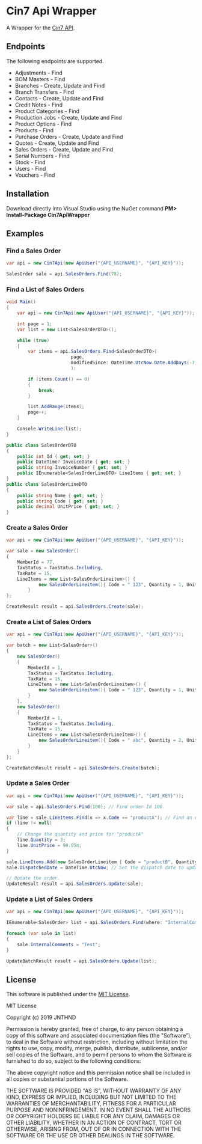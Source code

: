 # Cin7 Api Wrapper

A Wrapper for the [Cin7 API](https://api.cin7.com/api).

## Endpoints

The following endpoints are supported.

* Adjustments - Find
* BOM Masters - Find
* Branches - Create, Update and Find
* Branch Transfers  - Find
* Contacts - Create, Update and Find
* Credit Notes - Find
* Product Categories - Find
* Production Jobs - Create, Update and Find
* Product Options - Find
* Products - Find
* Purchase Orders - Create, Update and Find
* Quotes - Create, Update and Find
* Sales Orders - Create, Update and Find
* Serial Numbers - Find
* Stock - Find
* Users - Find
* Vouchers - Find 

## Installation
Download directly into Visual Studio using the NuGet command **PM&gt; Install-Package Cin7ApiWrapper** 

## Examples
### Find a Sales Order
```csharp
var api = new Cin7Api(new ApiUser("{API_USERNAME}", "{API_KEY}"));

SalesOrder sale = api.SalesOrders.Find(78);
```

### Find a List of Sales Orders
```csharp
void Main()
{
	var api = new Cin7Api(new ApiUser("{API_USERNAME}", "{API_KEY}"));

	int page = 1;
	var list = new List<SalesOrderDTO>();

	while (true)
	{
		var items = api.SalesOrders.Find<SalesOrderDTO>(
						page, 
						modifiedSince: DateTime.UtcNow.Date.AddDays(-7)
						);

		if (items.Count() == 0)
		{
			break;
		}

		list.AddRange(items);
		page++;
	}

	Console.WriteLine(list);
}

public class SalesOrderDTO
{
	public int Id { get; set; }
	public DateTime? InvoiceDate { get; set; }
	public string InvoiceNumber { get; set; }
	public IEnumerable<SalesOrderLineDTO> LineItems { get; set; }
}
public class SalesOrderLineDTO
{
	public string Name { get; set; }
	public string Code { get; set; }
	public decimal UnitPrice { get; set; }
}
```

### Create a Sales Order
```csharp
var api = new Cin7Api(new ApiUser("{API_USERNAME}", "{API_KEY}"));

var sale = new SalesOrder()
{
	MemberId = 77,
	TaxStatus = TaxStatus.Including,
	TaxRate = 15,
	LineItems = new List<SalesOrderLineitem>() {
			new SalesOrderLineitem(){ Code = " 123", Quantity = 1, UnitPrice = 10.5m }
		}
};

CreateResult result = api.SalesOrders.Create(sale);
```

### Create a List of Sales Orders
```csharp
var api = new Cin7Api(new ApiUser("{API_USERNAME}", "{API_KEY}"));

var batch = new List<SalesOrder>()
{
	new SalesOrder()
	{
		MemberId = 1,
		TaxStatus = TaxStatus.Including,
		TaxRate = 15,
		LineItems = new List<SalesOrderLineitem>() {
			new SalesOrderLineitem(){ Code = " 123", Quantity = 1, UnitPrice = 10.5m }
		}
	},
	new SalesOrder()
	{
		MemberId = 1,
		TaxStatus = TaxStatus.Including,
		TaxRate = 15,
		LineItems = new List<SalesOrderLineitem>() {
			new SalesOrderLineitem(){ Code = " abc", Quantity = 2, UnitPrice = 1.5m }
		}
	}
};

CreateBatchResult result = api.SalesOrders.Create(batch);
```

### Update a Sales Order
```csharp
var api = new Cin7Api(new ApiUser("{API_USERNAME}", "{API_KEY}"));

var sale = api.SalesOrders.Find(100); // Find order Id 100.

var line = sale.LineItems.Find(x => x.Code == "productA"); // Find an existing line.
if (line != null)
{
	// Change the quantity and price for "productA"
	line.Quantity = 3;
	line.UnitPrice = 99.95m;
}

sale.LineItems.Add(new SalesOrderLineitem { Code = "productB", Quantity = 1 }); // Add "productB" with default product attributes and member price.
sale.DispatchedDate = DateTime.UtcNow; // Set the dispatch date to update the shipped quantities in the line items.

// Update the order.
UpdateResult result = api.SalesOrders.Update(sale);
```

### Update a List of Sales Orders
```csharp
var api = new Cin7Api(new ApiUser("{API_USERNAME}", "{API_KEY}"));

IEnumerable<SalesOrder> list = api.SalesOrders.Find(where: "InternalComments <> 'Test'");

foreach (var sale in list)
{
	sale.InternalComments = "Test";
}

UpdateBatchResult result = api.SalesOrders.Update(list);
```

## License

This software is published under the [MIT License](http://en.wikipedia.org/wiki/MIT_License).

MIT License

Copyright (c) 2019 JNTHND

Permission is hereby granted, free of charge, to any person obtaining a copy
of this software and associated documentation files (the "Software"), to deal
in the Software without restriction, including without limitation the rights
to use, copy, modify, merge, publish, distribute, sublicense, and/or sell
copies of the Software, and to permit persons to whom the Software is
furnished to do so, subject to the following conditions:

The above copyright notice and this permission notice shall be included in all
copies or substantial portions of the Software.

THE SOFTWARE IS PROVIDED "AS IS", WITHOUT WARRANTY OF ANY KIND, EXPRESS OR
IMPLIED, INCLUDING BUT NOT LIMITED TO THE WARRANTIES OF MERCHANTABILITY,
FITNESS FOR A PARTICULAR PURPOSE AND NONINFRINGEMENT. IN NO EVENT SHALL THE
AUTHORS OR COPYRIGHT HOLDERS BE LIABLE FOR ANY CLAIM, DAMAGES OR OTHER
LIABILITY, WHETHER IN AN ACTION OF CONTRACT, TORT OR OTHERWISE, ARISING FROM,
OUT OF OR IN CONNECTION WITH THE SOFTWARE OR THE USE OR OTHER DEALINGS IN THE
SOFTWARE.
